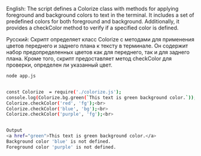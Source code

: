 <style>
a[href='green'] {
    color: green;
    pointer-events: none;
    cursor: default;
    text-decoration: none;
}
</style>


English:
The script defines a Colorize class with methods for applying foreground and background colors to text in the terminal. It includes a set of predefined colors for both foreground and background. Additionally, it provides a checkColor method to verify if a specified color is defined.

Русский:
Скрипт определяет класс Colorize с методами для применения цветов переднего и заднего плана к тексту в терминале. Он содержит набор предопределенных цветов как для переднего, так и для заднего плана. Кроме того, скрипт предоставляет метод checkColor для проверки, определен ли указанный цвет.

```bash
node app.js


const Colorize  = require('./colorize.js');
console.log(Colorize.bg.green(`This text is green background color.`));<br>
Colorize.checkColor('red', 'fg');<br>
Colorize.checkColor('blue', 'bg');<br>
Colorize.checkColor('purple', 'fg');<br>


Output
<a href="green">This text is green background color.</a>
Background color 'blue' is not defined.
Foreground color 'purple' is not defined.
